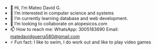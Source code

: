 - 👋 Hi, I’m Mateo David G.
- 👀 I’m interested in computer science and systems
- 🌱 I’m currently learning database and web development.
- 💞️ I’m looking to collaborate on alopesicos.com
- 📫 How to reach me: WhatsApp: 3005183690 Email: matedavidguerra580@gmail.com
- ⚡ Fun fact: I like to swim, I do work out and like to play video games 

<!---
Mateo David G. is a ✨ special ✨ repository because its `README.md` (this file) appears on your GitHub profile.
You can click the Preview link to take a look at your changes.
--->
